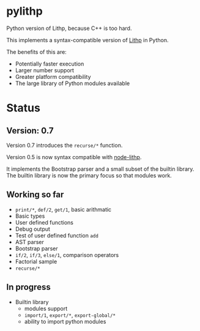 # pylithp
Python version of Lithp, because C++ is too hard.

This implements a syntax-compatible version of [Lithp](https://github.com/andrakis/node-lithp) in Python.

The benefits of this are:

* Potentially faster execution
* Larger number support
* Greater platform compatibility
* The large library of Python modules available

# Status

## Version: 0.7

Version 0.7 introduces the `recurse/*` function.

Version 0.5 is now syntax compatible with [node-lithp](https://github.com/andrakis/node-lithp).

It implements the Bootstrap parser and a small subset of the builtin library. The builtin library
is now the primary focus so that modules work.

## Working so far

* `print/*`, `def/2`, `get/1`, basic arithmatic
* Basic types
* User defined functions
* Debug output
* Test of user defined function `add`
* AST parser
* Bootstrap parser
* `if/2`, `if/3`, `else/1`, comparison operators
* Factorial sample
* `recurse/*`

## In progress

* Builtin library
  * modules support
  * `import/1`, `export/*`, `export-global/*`
  * ability to import python modules